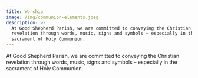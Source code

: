 ```yaml
---
title: Worship
image: /img/communion-elements.jpeg
description: >-
  At Good Shepherd Parish, we are committed to conveying the Christian
  revelation through words, music, signs and symbols – especially in the
  sacrament of Holy Communion.
---
```

At Good Shepherd Parish, we are committed to conveying the Christian revelation through words, music, signs and symbols – especially in the sacrament of Holy Communion.
